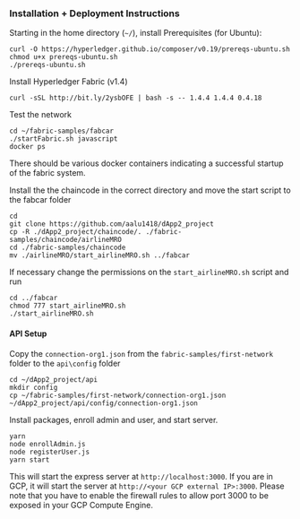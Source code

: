 ### Installation + Deployment Instructions
Starting in the home directory (`~/`), install Prerequisites (for Ubuntu):
```
curl -O https://hyperledger.github.io/composer/v0.19/prereqs-ubuntu.sh
chmod u+x prereqs-ubuntu.sh
./prereqs-ubuntu.sh
```

Install Hyperledger Fabric (v1.4)
```
curl -sSL http://bit.ly/2ysbOFE | bash -s -- 1.4.4 1.4.4 0.4.18
```

Test the network
```
cd ~/fabric-samples/fabcar
./startFabric.sh javascript
docker ps
```
There should be various docker containers indicating a successful startup of the fabric system.

Install the the chaincode in the correct directory and move the start script to the fabcar folder
```
cd
git clone https://github.com/aalu1418/dApp2_project
cp -R ./dApp2_project/chaincode/. ./fabric-samples/chaincode/airlineMRO
cd ./fabric-samples/chaincode
mv ./airlineMRO/start_airlineMRO.sh ../fabcar
```
If necessary change the permissions on the `start_airlineMRO.sh` script and run
```
cd ../fabcar
chmod 777 start_airlineMRO.sh
./start_airlineMRO.sh
```

#### API Setup
Copy the `connection-org1.json` from the `fabric-samples/first-network` folder to the `api\config` folder
```
cd ~/dApp2_project/api
mkdir config
cp ~/fabric-samples/first-network/connection-org1.json ~/dApp2_project/api/config/connection-org1.json
```
Install packages, enroll admin and user, and start server.
```
yarn
node enrollAdmin.js
node registerUser.js
yarn start
```
This will start the express server at `http://localhost:3000`. If you are in GCP, it will start the server at `http://<your GCP external IP>:3000`. Please note that you have to enable the firewall rules to allow port 3000 to be exposed in your GCP Compute Engine.

